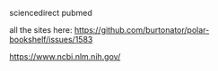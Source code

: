 sciencedirect
pubmed

all the sites here:
https://github.com/burtonator/polar-bookshelf/issues/1583

https://www.ncbi.nlm.nih.gov/
